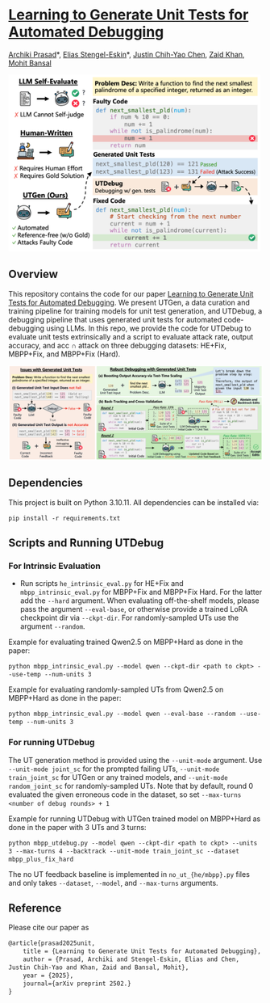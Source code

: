 # [Learning to Generate Unit Tests for Automated Debugging]()
[Archiki Prasad](https://archiki.github.io/)\*, [Elias Stengel-Eskin](https://esteng.github.io/)\*, [Justin Chih-Yao Chen](https://dinobby.github.io/), [Zaid Khan](https://zaidkhan.me/), [Mohit Bansal](https://www.cs.unc.edu/~mbansal/)

<img src="./assets/fig1.png" alt="Figure of the motivation for UTGen" width="500"/>

## Overview
This repository contains the code for our paper [Learning to Generate Unit Tests for Automated Debugging](). We present UTGen, a data curation and training pipeline for training models for unit test generation, and UTDebug, a debugging pipeline that uses generated unit tests for automated code-debugging using LLMs. In this repo, we provide the code for UTDebug to evaluate unit tests extrinsically and a script to evaluate attack rate, output accuracy, and acc $\cap$ attack on three debugging datasets: HE+Fix, MBPP+Fix, and MBPP+Fix (Hard).

![UTDebug motivation and overview](assets/fig3.png)

## Dependencies
This project is built on Python 3.10.11. All dependencies can be installed via:
```
pip install -r requirements.txt
```

## Scripts and Running UTDebug

### For Intrinsic Evaluation
- Run scripts `he_intrinsic_eval.py` for HE+Fix and `mbpp_intrinsic_eval.py` for MBPP+Fix and MBPP+Fix Hard. For the latter add the `--hard` argument. When evaluating off-the-shelf models, please pass the argument `--eval-base`, or otherwise provide a trained LoRA checkpoint dir via `--ckpt-dir`. For randomly-sampled UTs use the argument `--random`.

Example for evaluating trained Qwen2.5 on MBPP+Hard as done in the paper:
```
python mbpp_intrinsic_eval.py --model qwen --ckpt-dir <path to ckpt> --use-temp --num-units 3
```
Example for evaluating randomly-sampled UTs from Qwen2.5 on MBPP+Hard as done in the paper:
```
python mbpp_intrinsic_eval.py --model qwen --eval-base --random --use-temp --num-units 3
```

### For running UTDebug
The UT generation method is provided using the `--unit-mode` argument. Use `--unit-mode joint_sc` for the prompted failing UTs, `--unit-mode train_joint_sc` for UTGen or any trained models, and `--unit-mode random_joint_sc` for randomly-sampled UTs. Note that by default, round 0 evaluated the given erroneous code in the dataset, so set `--max-turns <number of debug rounds> + 1`

Example for running UTDebug with UTGen trained model on MBPP+Hard as done in the paper with 3 UTs and 3 turns:
```
python mbpp_utdebug.py --model qwen --ckpt-dir <path to ckpt> --units 3 --max-turns 4 --backtrack --unit-mode train_joint_sc --dataset mbpp_plus_fix_hard
```
The no UT feedback baseline is implemented in `no_ut_{he/mbpp}.py` files and only takes `--dataset`, `--model`, and `--max-turns` arguments.

## Reference
Please cite our paper as 
```
@article{prasad2025unit,
    title = {Learning to Generate Unit Tests for Automated Debugging},
    author = {Prasad, Archiki and Stengel-Eskin, Elias and Chen, Justin Chih-Yao and Khan, Zaid and Bansal, Mohit}, 
    year = {2025},
    journal={arXiv preprint 2502.} 
}
```
